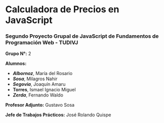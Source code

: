 # Calculadora de Precios en JavaScript
### Segundo Proyecto Grupal de JavaScript de Fundamentos de Programación Web - TUDIVJ


**Grupo N°:** 2

**Alumnos:** 
* ***Albornoz***, María del Rosario
* ***Sosa***, Milagros Nahir
* ***Segovia***, Joaquín Amaru
* **Torres**, Ismael Ignacio Miguel
* ***Zerda***, Fernando Waldo

**Profesor Adjunto:** Gustavo Sosa

**Jefe de Trabajos Prácticos:** José Rolando Quispe
